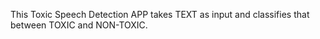 This Toxic Speech Detection APP takes TEXT as input and classifies that between TOXIC and NON-TOXIC.
